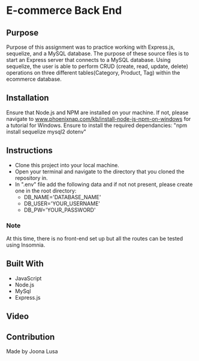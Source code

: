 # E-commerce Back End

## Purpose

Purpose of this assignment was to practice working with Express.js, sequelize, and a MySQL database.
The purpose of these source files is to start an Express server that connects to a MySQL database. Using sequelize, the user is able to perform CRUD (create, read, update, delete) operations on three different tables(Category, Product, Tag) within the ecommerce database.

## Installation

Ensure that Node.js and NPM are installed on your machine. If not, please navigate to www.phoenixnap.com/kb/install-node-js-npm-on-windows for a tutorial for Windows.
Ensure to install the required dependancies: "npm install sequelize mysql2 dotenv"

## Instructions

- Clone this project into your local machine.
- Open your terminal and navigate to the directory that you cloned the repository in.
- In ".env" file add the following data and if not not present, please create one in the root directory:
  - DB_NAME='DATABASE_NAME'
  - DB_USER='YOUR_USERNAME'
  - DB_PW='YOUR_PASSWORD'

### Note

At this time, there is no front-end set up but all the routes can be tested using Insomnia.

## Built With

- JavaScript
- Node.js
- MySql
- Express.js

## Video

## Contribution

Made by Joona Lusa
